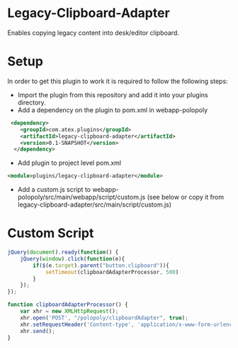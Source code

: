 # Legacy-Clipboard-Adapter
Enables copying legacy content into desk/editor clipboard.

# Setup
In order to get this plugin to work it is required to follow the following steps:
* Import the plugin from this repository and add it into your plugins directory.
* Add a dependency on the plugin to pom.xml in webapp-polopoly 
```xml
 <dependency>
    <groupId>com.atex.plugins</groupId>
    <artifactId>legacy-clipboard-adapter</artifactId>
    <version>0.1-SNAPSHOT</version>
  </dependency>
``` 

* Add plugin to project level pom.xml
```xml
<module>plugins/legacy-clipboard-adapter</module>
```
* Add a custom.js script to webapp-polopoly/src/main/webapp/script/custom.js
  (see below or copy it from legacy-clipboard-adapter/src/main/script/custom.js)

# Custom Script

```javascript
jQuery(document).ready(function() {
    jQuery(window).click(function(e){
        if($(e.target).parent("button.clipboard")){
            setTimeout(clipboardAdapterProcessor, 500)
        }
    });
});

function clipboardAdapterProcessor() {
    var xhr = new XMLHttpRequest();
    xhr.open('POST', "/polopoly/clipboardAdapter", true);
    xhr.setRequestHeader('Content-type', 'application/x-www-form-urlencoded');
    xhr.send();
}


